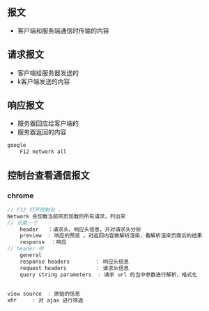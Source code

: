 ## 报文

*   客户端和服务端通信时传输的内容

## 请求报文

*   客户端给服务器发送的
*   k客户端发送的内容

## 响应报文

*   服务器回应给客户端的
*   服务器返回的内容

```go
google 
	F12 network all
```

## 控制台查看通信报文

### chrome

```js
// F12 打开控制台 ，
Network 会加载当前网页加载的所有请求，列出来
// 点第一个
    header   ：请求头、响应头信息，并对请求头分析
    preview  : 响应的预览 ，对返回内容做解析渲染，看解析渲染页面后的结果
    response  ：响应
// header 中 
    general
    response headers		： 响应头信息
    request headers			： 请求头信息
    query string parameters  : 请求 url 的当中参数进行解析，格式化
    
    
view source  : 原始的信息
xhr		: 对 ajax 进行筛选  
    
```

